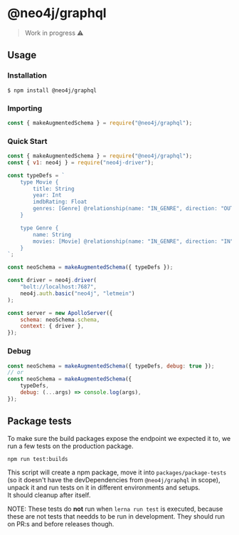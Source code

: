 # @neo4j/graphql

> Work in progress ⚠

## Usage

### Installation

```
$ npm install @neo4j/graphql
```

### Importing

```js
const { makeAugmentedSchema } = require("@neo4j/graphql");
```

### Quick Start

```js
const { makeAugmentedSchema } = require("@neo4j/graphql");
const { v1: neo4j } = require("neo4j-driver");

const typeDefs = `
    type Movie {
        title: String
        year: Int
        imdbRating: Float
        genres: [Genre] @relationship(name: "IN_GENRE", direction: "OUT")
    }

    type Genre {
        name: String
        movies: [Movie] @relationship(name: "IN_GENRE", direction: "IN")
    }
`;

const neoSchema = makeAugmentedSchema({ typeDefs });

const driver = neo4j.driver(
    "bolt://localhost:7687",
    neo4j.auth.basic("neo4j", "letmein")
);

const server = new ApolloServer({
    schema: neoSchema.schema,
    context: { driver },
});
```

### Debug

```js
const neoSchema = makeAugmentedSchema({ typeDefs, debug: true });
// or
const neoSchema = makeAugmentedSchema({
    typeDefs,
    debug: (...args) => console.log(args),
});
```

## Package tests

To make sure the build packages expose the endpoint we expected it to, we run a few tests
on the production package.

```bash
npm run test:builds
```

This script will create a npm package, move it into `packages/package-tests` (so it doesn't have
the devDependencies from `@neo4j/graphql` in scope), unpack it and run tests on it in different environments and setups.  
It should cleanup after itself.

NOTE: These tests do **not** run when `lerna run test` is executed, because these are not
tests that needds to be run in development. They should run on PR:s and before releases though.
